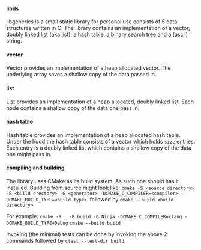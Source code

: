 #### libds
libgenerics is a small static library for personal use consists of 5 data structures written in C. The library contains an implementation of a vector, doubly linked list (aka list), a hash table, a binary search tree and a (ascii) string.

#### vector
Vector provides an implementation of a heap allocated vector. The underlying array saves a shallow copy of the data passed in.

#### list
List provides an implementation of a heap allocated, doubly linked list. Each node contains a shallow copy of the data one pass in. 

#### hash table
Hash table provides an implementation of a heap allocated hash table. Under the hood the hash table consists of a vector which holds `size` entries. Each entry is a doubly linked list which contains a shallow copy of the data one might pass in. 

#### compiling and building
The library uses CMake as its build system. As such one should has it installed. Building from source might look like:
`cmake -S <source directory> -B <build drectory> -G <generator> -DCMAKE_C_COMPILER=<compiler> -DCMAKE_BUILD_TYPE=<build type>`. 
followed by `cmake --build <build directory>`

For example: 
`cmake -S . -B build -G Ninja -DCMAKE_C_COMPILER=clang -DCMAKE_BUILD_TYPE=Debug`
`cmake --build build`

Invoking (the minimal) tests can be done by invoking the above 2 commands followed by
`ctest --test-dir build`
